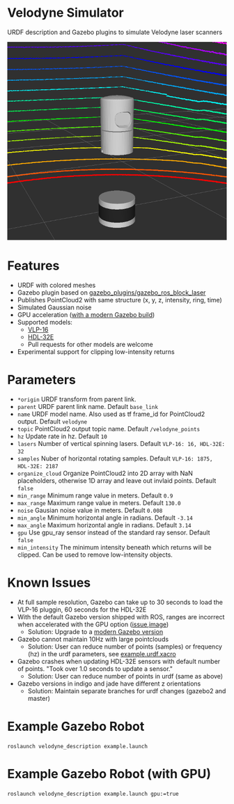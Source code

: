 # Velodyne Simulator
URDF description and Gazebo plugins to simulate Velodyne laser scanners

![rviz screenshot](img/rviz.png)

# Features
* URDF with colored meshes
* Gazebo plugin based on [gazebo_plugins/gazebo_ros_block_laser](https://github.com/ros-simulation/gazebo_ros_pkgs/blob/kinetic-devel/gazebo_plugins/src/gazebo_ros_block_laser.cpp)
* Publishes PointCloud2 with same structure (x, y, z, intensity, ring, time)
* Simulated Gaussian noise
* GPU acceleration ([with a modern Gazebo build](gazebo_upgrade.md))
* Supported models:
    * [VLP-16](velodyne_description/urdf/VLP-16.urdf.xacro)
    * [HDL-32E](velodyne_description/urdf/HDL-32E.urdf.xacro)
    * Pull requests for other models are welcome
* Experimental support for clipping low-intensity returns

# Parameters
* ```*origin``` URDF transform from parent link.
* ```parent``` URDF parent link name. Default ```base_link```
* ```name``` URDF model name. Also used as tf frame_id for PointCloud2 output. Default ```velodyne```
* ```topic``` PointCloud2 output topic name. Default ```/velodyne_points```
* ```hz``` Update rate in hz. Default ```10```
* ```lasers``` Number of vertical spinning lasers. Default ```VLP-16: 16, HDL-32E: 32```
* ```samples``` Nuber of horizontal rotating samples. Default ```VLP-16: 1875, HDL-32E: 2187```
* ```organize_cloud``` Organize PointCloud2 into 2D array with NaN placeholders, otherwise 1D array and leave out invlaid points. Default ```false```
* ```min_range``` Minimum range value in meters. Default ```0.9```
* ```max_range``` Maximum range value in meters. Default ```130.0```
* ```noise``` Gausian noise value in meters. Default ```0.008```
* ```min_angle``` Minimum horizontal angle in radians. Default ```-3.14```
* ```max_angle``` Maximum horizontal angle in radians. Default ```3.14```
* ```gpu``` Use gpu_ray sensor instead of the standard ray sensor. Default ```false```
* ```min_intensity``` The minimum intensity beneath which returns will be clipped.  Can be used to remove low-intensity objects.

# Known Issues
* At full sample resolution, Gazebo can take up to 30 seconds to load the VLP-16 pluggin, 60 seconds for the HDL-32E
* With the default Gazebo version shipped with ROS, ranges are incorrect when accelerated with the GPU option ([issue](https://bitbucket.org/osrf/gazebo/issues/946/),[image](img/gpu.png))
    * Solution: Upgrade to a [modern Gazebo version](gazebo_upgrade.md)
* Gazebo cannot maintain 10Hz with large pointclouds
    * Solution: User can reduce number of points (samples) or frequency (hz) in the urdf parameters, see [example.urdf.xacro](velodyne_description/urdf/example.urdf.xacro)
* Gazebo crashes when updating HDL-32E sensors with default number of points. "Took over 1.0 seconds to update a sensor."
    * Solution: User can reduce number of points in urdf (same as above)
* Gazebo versions in indigo and jade have different z orientations
    * Solution: Maintain separate branches for urdf changes (gazebo2 and master)

# Example Gazebo Robot
```roslaunch velodyne_description example.launch```

# Example Gazebo Robot (with GPU)
```roslaunch velodyne_description example.launch gpu:=true```

